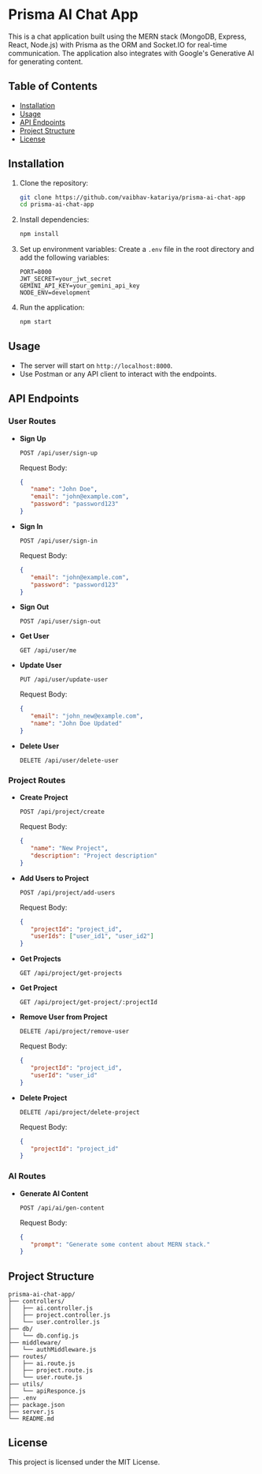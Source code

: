 
# Prisma AI Chat App

This is a chat application built using the MERN stack (MongoDB, Express, React, Node.js) with Prisma as the ORM and Socket.IO for real-time communication. The application also integrates with Google's Generative AI for generating content.

## Table of Contents

- [Installation](#installation)
- [Usage](#usage)
- [API Endpoints](#api-endpoints)
- [Project Structure](#project-structure)
- [License](#license)

## Installation

1. Clone the repository:
    ```bash
    git clone https://github.com/vaibhav-katariya/prisma-ai-chat-app
    cd prisma-ai-chat-app
    ```

2. Install dependencies:
    ```bash
    npm install
    ```

3. Set up environment variables:
    Create a `.env` file in the root directory and add the following variables:
    ```env
    PORT=8000
    JWT_SECRET=your_jwt_secret
    GEMINI_API_KEY=your_gemini_api_key
    NODE_ENV=development
    ```

4. Run the application:
    ```bash
    npm start
    ```

## Usage

- The server will start on `http://localhost:8000`.
- Use Postman or any API client to interact with the endpoints.

## API Endpoints

### User Routes

- **Sign Up**
  ```http
  POST /api/user/sign-up
  ```
  Request Body:
  ```json
  {
     "name": "John Doe",
     "email": "john@example.com",
     "password": "password123"
  }
  ```

- **Sign In**
  ```http
  POST /api/user/sign-in
  ```
  Request Body:
  ```json
  {
     "email": "john@example.com",
     "password": "password123"
  }
  ```

- **Sign Out**
  ```http
  POST /api/user/sign-out
  ```

- **Get User**
  ```http
  GET /api/user/me
  ```

- **Update User**
  ```http
  PUT /api/user/update-user
  ```
  Request Body:
  ```json
  {
     "email": "john_new@example.com",
     "name": "John Doe Updated"
  }
  ```

- **Delete User**
  ```http
  DELETE /api/user/delete-user
  ```

### Project Routes

- **Create Project**
  ```http
  POST /api/project/create
  ```
  Request Body:
  ```json
  {
     "name": "New Project",
     "description": "Project description"
  }
  ```

- **Add Users to Project**
  ```http
  POST /api/project/add-users
  ```
  Request Body:
  ```json
  {
     "projectId": "project_id",
     "userIds": ["user_id1", "user_id2"]
  }
  ```

- **Get Projects**
  ```http
  GET /api/project/get-projects
  ```

- **Get Project**
  ```http
  GET /api/project/get-project/:projectId
  ```

- **Remove User from Project**
  ```http
  DELETE /api/project/remove-user
  ```
  Request Body:
  ```json
  {
     "projectId": "project_id",
     "userId": "user_id"
  }
  ```

- **Delete Project**
  ```http
  DELETE /api/project/delete-project
  ```
  Request Body:
  ```json
  {
     "projectId": "project_id"
  }
  ```

### AI Routes

- **Generate AI Content**
  ```http
  POST /api/ai/gen-content
  ```
  Request Body:
  ```json
  {
     "prompt": "Generate some content about MERN stack."
  }
  ```

## Project Structure

```
prisma-ai-chat-app/
├── controllers/
│   ├── ai.controller.js
│   ├── project.controller.js
│   └── user.controller.js
├── db/
│   └── db.config.js
├── middleware/
│   └── authMiddleware.js
├── routes/
│   ├── ai.route.js
│   ├── project.route.js
│   └── user.route.js
├── utils/
│   └── apiResponce.js
├── .env
├── package.json
├── server.js
└── README.md
```

## License

This project is licensed under the MIT License.